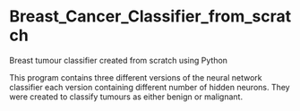 # Breast_Cancer_Classifier_from_scratch
Breast tumour classifier created from scratch using Python

This program contains three different versions of the neural network classifier each version containing different number of hidden neurons. They were created to classify tumours as either benign or malignant.
